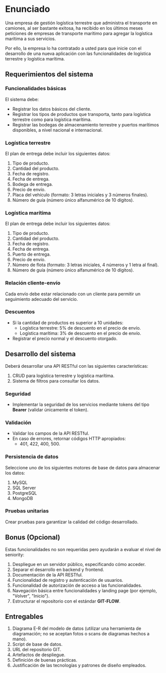 # Enunciado

Una empresa de gestión logística terrestre que administra el transporte en camiones, al ser bastante exitosa, ha recibido en los últimos meses peticiones de empresas de transporte marítimo para agregar la logística marítima a sus servicios.

Por ello, la empresa lo ha contratado a usted para que inicie con el desarrollo de una nueva aplicación con las funcionalidades de logística terrestre y logística marítima.

## Requerimientos del sistema

### Funcionalidades básicas
El sistema debe:
- Registrar los datos básicos del cliente.
- Registrar los tipos de productos que transporta, tanto para logística terrestre como para logística marítima.
- Registrar las bodegas de almacenamiento terrestre y puertos marítimos disponibles, a nivel nacional e internacional.

### Logística terrestre
El plan de entrega debe incluir los siguientes datos:
1. Tipo de producto.
2. Cantidad del producto.
3. Fecha de registro.
4. Fecha de entrega.
5. Bodega de entrega.
6. Precio de envío.
7. Placa del vehículo (formato: 3 letras iniciales y 3 números finales).
8. Número de guía (número único alfanumérico de 10 dígitos).

### Logística marítima
El plan de entrega debe incluir los siguientes datos:
1. Tipo de producto.
2. Cantidad del producto.
3. Fecha de registro.
4. Fecha de entrega.
5. Puerto de entrega.
6. Precio de envío.
7. Número de flota (formato: 3 letras iniciales, 4 números y 1 letra al final).
8. Número de guía (número único alfanumérico de 10 dígitos).

### Relación cliente-envío
Cada envío debe estar relacionado con un cliente para permitir un seguimiento adecuado del servicio.

### Descuentos
- Si la cantidad de productos es superior a 10 unidades:
  - Logística terrestre: 5% de descuento en el precio de envío.
  - Logística marítima: 3% de descuento en el precio de envío.
- Registrar el precio normal y el descuento otorgado.

## Desarrollo del sistema
Deberá desarrollar una API RESTful con las siguientes características:
1. CRUD para logística terrestre y logística marítima.
2. Sistema de filtros para consultar los datos.

### Seguridad
- Implementar la seguridad de los servicios mediante tokens del tipo **Bearer** (validar únicamente el token).

### Validación
- Validar los campos de la API RESTful.
- En caso de errores, retornar códigos HTTP apropiados:
  - 401, 422, 400, 500.

### Persistencia de datos
Seleccione uno de los siguientes motores de base de datos para almacenar los datos:
1. MySQL
2. SQL Server
3. PostgreSQL
4. MongoDB

### Pruebas unitarias
Crear pruebas para garantizar la calidad del código desarrollado.

## Bonus (Opcional)
Estas funcionalidades no son requeridas pero ayudarán a evaluar el nivel de seniority:
1. Despliegue en un servidor público, especificando cómo acceder.
2. Separar el desarrollo en backend y frontend.
3. Documentación de la API RESTful.
4. Funcionalidad de registro y autenticación de usuarios.
5. Funcionalidad de autorización de acceso a las funcionalidades.
6. Navegación básica entre funcionalidades y landing page (por ejemplo, "Volver", "Inicio").
7. Estructurar el repositorio con el estándar **GIT-FLOW**.

## Entregables
1. Diagrama E-R del modelo de datos (utilizar una herramienta de diagramación; no se aceptan fotos o scans de diagramas hechos a mano).
2. Script de base de datos.
3. URL del repositorio GIT.
4. Artefactos de despliegue.
5. Definición de buenas prácticas.
6. Justificación de las tecnologías y patrones de diseño empleados.
